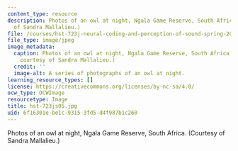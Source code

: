 ```yaml
---
content_type: resource
description: Photos of an owl at night, Ngala Game Reserve, South Africa. (Courtesy
  of Sandra Mallalieu.)
file: /courses/hst-723j-neural-coding-and-perception-of-sound-spring-2005/6f16301ebe1c93153fd5d4f987b1c260_hst-723js05.jpg
file_type: image/jpeg
image_metadata:
  caption: Photos of an owl at night, Ngala Game Reserve, South Africa. (Photograph
    courtesy of Sandra Mallalieu.)
  credit: ''
  image-alt: A series of photographs of an owl at night.
learning_resource_types: []
license: https://creativecommons.org/licenses/by-nc-sa/4.0/
ocw_type: OCWImage
resourcetype: Image
title: hst-723js05.jpg
uid: 6f16301e-be1c-9315-3fd5-d4f987b1c260
---
```

Photos of an owl at night, Ngala Game Reserve, South Africa. (Courtesy of Sandra Mallalieu.)